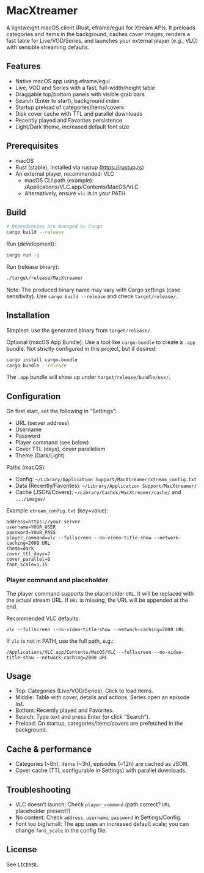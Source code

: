 # MacXtreamer

A lightweight macOS client (Rust, eframe/egui) for Xtream APIs. It preloads categories and items in the background, caches cover images, renders a fast table for Live/VOD/Series, and launches your external player (e.g., VLC) with sensible streaming defaults.

## Features
- Native macOS app using eframe/egui
- Live, VOD and Series with a fast, full-width/height table
- Draggable top/bottom panels with visible grab bars
- Search (Enter to start), background index
- Startup preload of categories/items/covers
- Disk cover cache with TTL and parallel downloads
- Recently played and Favorites persistence
- Light/Dark theme, increased default font size

## Prerequisites
- macOS
- Rust (stable), installed via rustup (https://rustup.rs)
- An external player, recommended: VLC
	- macOS CLI path (example): /Applications/VLC.app/Contents/MacOS/VLC
	- Alternatively, ensure `vlc` is in your PATH

## Build
```bash
# Dependencies are managed by Cargo
cargo build --release
```

Run (development):
```bash
cargo run -q
```

Run (release binary):
```bash
./target/release/MacXtreamer
```

Note: The produced binary name may vary with Cargo settings (case sensitivity). Use `cargo build --release` and check `target/release/`.

## Installation
Simplest: use the generated binary from `target/release/`.

Optional (macOS App Bundle): Use a tool like `cargo-bundle` to create a `.app` bundle. Not strictly configured in this project, but if desired:
```bash
cargo install cargo-bundle
cargo bundle --release
```
The `.app` bundle will show up under `target/release/bundle/osx/`.

## Configuration
On first start, set the following in “Settings”:
- URL (server address)
- Username
- Password
- Player command (see below)
- Cover TTL (days), cover parallelism
- Theme (Dark/Light)

Paths (macOS):
- Config: `~/Library/Application Support/MacXtreamer/xtream_config.txt`
- Data (Recently/Favorites): `~/Library/Application Support/MacXtreamer/`
- Cache (JSON/Covers): `~/Library/Caches/MacXtreamer/cache/` and `.../images/`

Example `xtream_config.txt` (key=value):
```
address=https://your-server
username=YOUR_USER
password=YOUR_PASS
player_command=vlc --fullscreen --no-video-title-show --network-caching=2000 URL
theme=dark
cover_ttl_days=7
cover_parallel=6
font_scale=1.15
```

### Player command and placeholder
The player command supports the placeholder `URL`. It will be replaced with the actual stream URL. If `URL` is missing, the URL will be appended at the end.

Recommended VLC defaults:
```
vlc --fullscreen --no-video-title-show --network-caching=2000 URL
```

If `vlc` is not in PATH, use the full path, e.g.:
```
/Applications/VLC.app/Contents/MacOS/VLC --fullscreen --no-video-title-show --network-caching=2000 URL
```

## Usage
- Top: Categories (Live/VOD/Series). Click to load items.
- Middle: Table with cover, details and actions. Series open an episode list.
- Bottom: Recently played and Favorites.
- Search: Type text and press Enter (or click “Search”).
- Preload: On startup, categories/items/covers are prefetched in the background.

## Cache & performance
- Categories (~6h), items (~3h), episodes (~12h) are cached as JSON.
- Cover cache (TTL configurable in Settings) with parallel downloads.

## Troubleshooting
- VLC doesn’t launch: Check `player_command` (path correct? `URL` placeholder present?)
- No content: Check `address`, `username`, `password` in Settings/Config.
- Font too big/small: The app uses an increased default scale; you can change `font_scale` in the config file.

## License
See `LICENSE`.
